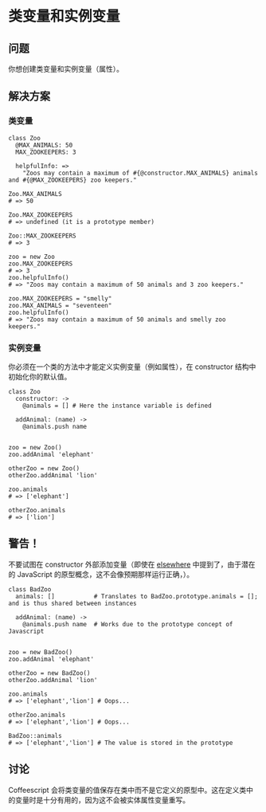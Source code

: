 # 类变量和实例变量

## 问题

你想创建类变量和实例变量（属性）。


## 解决方案

### 类变量

```
class Zoo
  @MAX_ANIMALS: 50
  MAX_ZOOKEEPERS: 3
  
  helpfulInfo: =>
    "Zoos may contain a maximum of #{@constructor.MAX_ANIMALS} animals and #{@MAX_ZOOKEEPERS} zoo keepers."

Zoo.MAX_ANIMALS
# => 50

Zoo.MAX_ZOOKEEPERS
# => undefined (it is a prototype member)

Zoo::MAX_ZOOKEEPERS
# => 3

zoo = new Zoo
zoo.MAX_ZOOKEEPERS
# => 3
zoo.helpfulInfo()
# => "Zoos may contain a maximum of 50 animals and 3 zoo keepers."

zoo.MAX_ZOOKEEPERS = "smelly"
zoo.MAX_ANIMALS = "seventeen"
zoo.helpfulInfo()
# => "Zoos may contain a maximum of 50 animals and smelly zoo keepers."

```

### 实例变量

你必须在一个类的方法中才能定义实例变量（例如属性），在 constructor 结构中初始化你的默认值。

```
class Zoo
  constructor: ->
    @animals = [] # Here the instance variable is defined
    
  addAnimal: (name) ->
    @animals.push name


zoo = new Zoo()
zoo.addAnimal 'elephant'

otherZoo = new Zoo()
otherZoo.addAnimal 'lion'

zoo.animals
# => ['elephant']

otherZoo.animals
# => ['lion']

```

## 警告！

不要试图在 constructor 外部添加变量（即使在 [elsewhere](http://arcturo.github.io/library/coffeescript/03_classes.html#content) 中提到了，由于潜在的 JavaScript 的原型概念，这不会像预期那样运行正确，）。

```
class BadZoo
  animals: []           # Translates to BadZoo.prototype.animals = []; and is thus shared between instances
    
  addAnimal: (name) ->
    @animals.push name  # Works due to the prototype concept of Javascript


zoo = new BadZoo()
zoo.addAnimal 'elephant'

otherZoo = new BadZoo()
otherZoo.addAnimal 'lion'

zoo.animals
# => ['elephant','lion'] # Oops...

otherZoo.animals
# => ['elephant','lion'] # Oops...

BadZoo::animals
# => ['elephant','lion'] # The value is stored in the prototype

```

## 讨论

Coffeescript 会将类变量的值保存在类中而不是它定义的原型中。这在定义类中的变量时是十分有用的，因为这不会被实体属性变量重写。
